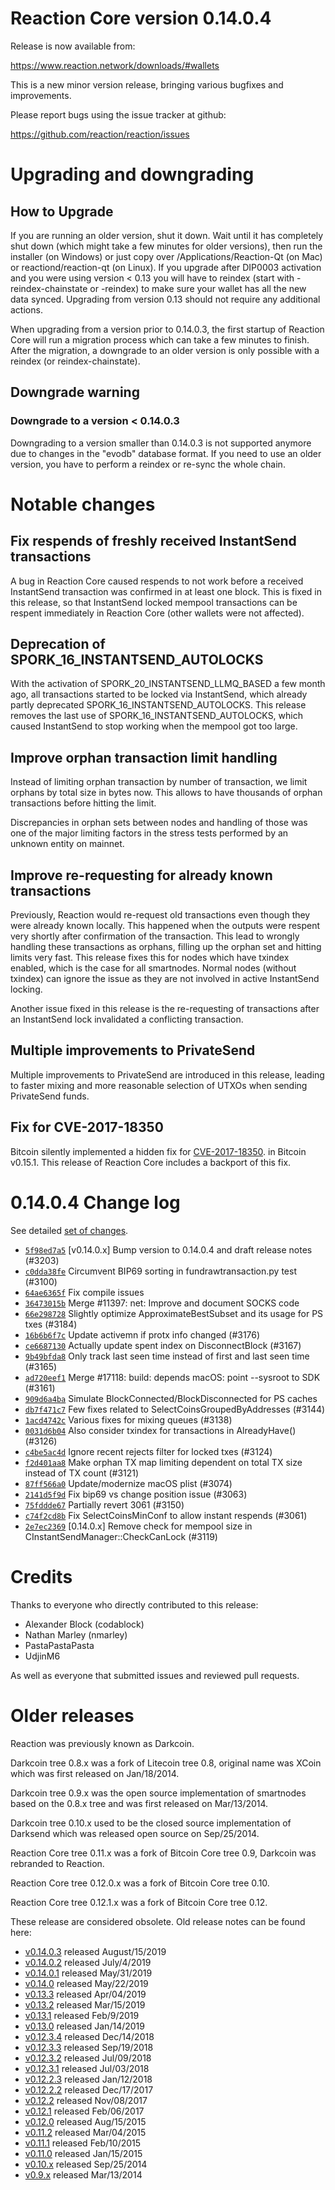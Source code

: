 Reaction Core version 0.14.0.4
==========================

Release is now available from:

  <https://www.reaction.network/downloads/#wallets>

This is a new minor version release, bringing various bugfixes and improvements.

Please report bugs using the issue tracker at github:

  <https://github.com/reaction/reaction/issues>


Upgrading and downgrading
=========================

How to Upgrade
--------------

If you are running an older version, shut it down. Wait until it has completely
shut down (which might take a few minutes for older versions), then run the
installer (on Windows) or just copy over /Applications/Reaction-Qt (on Mac) or
reactiond/reaction-qt (on Linux). If you upgrade after DIP0003 activation and you were
using version < 0.13 you will have to reindex (start with -reindex-chainstate
or -reindex) to make sure your wallet has all the new data synced. Upgrading from
version 0.13 should not require any additional actions.

When upgrading from a version prior to 0.14.0.3, the
first startup of Reaction Core will run a migration process which can take a few minutes
to finish. After the migration, a downgrade to an older version is only possible with
a reindex (or reindex-chainstate).

Downgrade warning
-----------------

### Downgrade to a version < 0.14.0.3

Downgrading to a version smaller than 0.14.0.3 is not supported anymore due to changes
in the "evodb" database format. If you need to use an older version, you have to perform
a reindex or re-sync the whole chain.

Notable changes
===============

Fix respends of freshly received InstantSend transactions
---------------------------------------------------------

A bug in Reaction Core caused respends to not work before a received InstantSend transaction was confirmed in at least
one block. This is fixed in this release, so that InstantSend locked mempool transactions can be
respent immediately in Reaction Core (other wallets were not affected).

Deprecation of SPORK_16_INSTANTSEND_AUTOLOCKS
---------------------------------------------

With the activation of SPORK_20_INSTANTSEND_LLMQ_BASED a few month ago, all transactions started to be locked via
InstantSend, which already partly deprecated SPORK_16_INSTANTSEND_AUTOLOCKS. This release removes the last use
of SPORK_16_INSTANTSEND_AUTOLOCKS, which caused InstantSend to stop working when the mempool got too large.

Improve orphan transaction limit handling
-----------------------------------------

Instead of limiting orphan transaction by number of transaction, we limit orphans by total size in bytes
now. This allows to have thousands of orphan transactions before hitting the limit.

Discrepancies in orphan sets between nodes and handling of those was one of the major limiting factors in
the stress tests performed by an unknown entity on mainnet.

Improve re-requesting for already known transactions
----------------------------------------------------

Previously, Reaction would re-request old transactions even though they were already known locally. This
happened when the outputs were respent very shortly after confirmation of the transaction. This lead to
wrongly handling these transactions as orphans, filling up the orphan set and hitting limits very fast.
This release fixes this for nodes which have txindex enabled, which is the case for all smartnodes. Normal
nodes (without txindex) can ignore the issue as they are not involved in active InstantSend locking.

Another issue fixed in this release is the re-requesting of transactions after an InstantSend lock invalidated
a conflicting transaction.

Multiple improvements to PrivateSend
------------------------------------

Multiple improvements to PrivateSend are introduced in this release, leading to faster mixing and more
reasonable selection of UTXOs when sending PrivateSend funds.

Fix for CVE-2017-18350
----------------------

Bitcoin silently implemented a hidden fix for [CVE-2017-18350](https://lists.linuxfoundation.org/pipermail/bitcoin-dev/2019-November/017453.html).
in Bitcoin v0.15.1. This release of Reaction Core includes a backport of this fix.


0.14.0.4 Change log
===================

See detailed [set of changes](https://github.com/reaction/reaction/compare/v0.14.0.3...reaction:v0.14.0.4).

- [`5f98ed7a5`](https://github.com/reaction/reaction/commit/5f98ed7a5) [v0.14.0.x] Bump version to 0.14.0.4 and draft release notes (#3203)
- [`c0dda38fe`](https://github.com/reaction/reaction/commit/c0dda38fe) Circumvent BIP69 sorting in fundrawtransaction.py test (#3100)
- [`64ae6365f`](https://github.com/reaction/reaction/commit/64ae6365f) Fix compile issues
- [`36473015b`](https://github.com/reaction/reaction/commit/36473015b) Merge #11397: net: Improve and document SOCKS code
- [`66e298728`](https://github.com/reaction/reaction/commit/66e298728) Slightly optimize ApproximateBestSubset and its usage for PS txes (#3184)
- [`16b6b6f7c`](https://github.com/reaction/reaction/commit/16b6b6f7c) Update activemn if protx info changed (#3176)
- [`ce6687130`](https://github.com/reaction/reaction/commit/ce6687130) Actually update spent index on DisconnectBlock (#3167)
- [`9b49bfda8`](https://github.com/reaction/reaction/commit/9b49bfda8) Only track last seen time instead of first and last seen time (#3165)
- [`ad720eef1`](https://github.com/reaction/reaction/commit/ad720eef1) Merge #17118: build: depends macOS: point --sysroot to SDK (#3161)
- [`909d6a4ba`](https://github.com/reaction/reaction/commit/909d6a4ba) Simulate BlockConnected/BlockDisconnected for PS caches
- [`db7f471c7`](https://github.com/reaction/reaction/commit/db7f471c7) Few fixes related to SelectCoinsGroupedByAddresses (#3144)
- [`1acd4742c`](https://github.com/reaction/reaction/commit/1acd4742c) Various fixes for mixing queues (#3138)
- [`0031d6b04`](https://github.com/reaction/reaction/commit/0031d6b04) Also consider txindex for transactions in AlreadyHave() (#3126)
- [`c4be5ac4d`](https://github.com/reaction/reaction/commit/c4be5ac4d) Ignore recent rejects filter for locked txes (#3124)
- [`f2d401aa8`](https://github.com/reaction/reaction/commit/f2d401aa8) Make orphan TX map limiting dependent on total TX size instead of TX count (#3121)
- [`87ff566a0`](https://github.com/reaction/reaction/commit/87ff566a0) Update/modernize macOS plist (#3074)
- [`2141d5f9d`](https://github.com/reaction/reaction/commit/2141d5f9d) Fix bip69 vs change position issue (#3063)
- [`75fddde67`](https://github.com/reaction/reaction/commit/75fddde67) Partially revert 3061 (#3150)
- [`c74f2cd8b`](https://github.com/reaction/reaction/commit/c74f2cd8b) Fix SelectCoinsMinConf to allow instant respends (#3061)
- [`2e7ec2369`](https://github.com/reaction/reaction/commit/2e7ec2369) [0.14.0.x] Remove check for mempool size in CInstantSendManager::CheckCanLock (#3119)

Credits
=======

Thanks to everyone who directly contributed to this release:

- Alexander Block (codablock)
- Nathan Marley (nmarley)
- PastaPastaPasta
- UdjinM6

As well as everyone that submitted issues and reviewed pull requests.

Older releases
==============

Reaction was previously known as Darkcoin.

Darkcoin tree 0.8.x was a fork of Litecoin tree 0.8, original name was XCoin
which was first released on Jan/18/2014.

Darkcoin tree 0.9.x was the open source implementation of smartnodes based on
the 0.8.x tree and was first released on Mar/13/2014.

Darkcoin tree 0.10.x used to be the closed source implementation of Darksend
which was released open source on Sep/25/2014.

Reaction Core tree 0.11.x was a fork of Bitcoin Core tree 0.9,
Darkcoin was rebranded to Reaction.

Reaction Core tree 0.12.0.x was a fork of Bitcoin Core tree 0.10.

Reaction Core tree 0.12.1.x was a fork of Bitcoin Core tree 0.12.

These release are considered obsolete. Old release notes can be found here:

- [v0.14.0.3](https://github.com/reaction/reaction/blob/master/doc/release-notes/reaction/release-notes-0.14.0.3.md) released August/15/2019
- [v0.14.0.2](https://github.com/reaction/reaction/blob/master/doc/release-notes/reaction/release-notes-0.14.0.2.md) released July/4/2019
- [v0.14.0.1](https://github.com/reaction/reaction/blob/master/doc/release-notes/reaction/release-notes-0.14.0.1.md) released May/31/2019
- [v0.14.0](https://github.com/reaction/reaction/blob/master/doc/release-notes/reaction/release-notes-0.14.0.md) released May/22/2019
- [v0.13.3](https://github.com/reaction/reaction/blob/master/doc/release-notes/reaction/release-notes-0.13.3.md) released Apr/04/2019
- [v0.13.2](https://github.com/reaction/reaction/blob/master/doc/release-notes/reaction/release-notes-0.13.2.md) released Mar/15/2019
- [v0.13.1](https://github.com/reaction/reaction/blob/master/doc/release-notes/reaction/release-notes-0.13.1.md) released Feb/9/2019
- [v0.13.0](https://github.com/reaction/reaction/blob/master/doc/release-notes/reaction/release-notes-0.13.0.md) released Jan/14/2019
- [v0.12.3.4](https://github.com/reaction/reaction/blob/master/doc/release-notes/reaction/release-notes-0.12.3.4.md) released Dec/14/2018
- [v0.12.3.3](https://github.com/reaction/reaction/blob/master/doc/release-notes/reaction/release-notes-0.12.3.3.md) released Sep/19/2018
- [v0.12.3.2](https://github.com/reaction/reaction/blob/master/doc/release-notes/reaction/release-notes-0.12.3.2.md) released Jul/09/2018
- [v0.12.3.1](https://github.com/reaction/reaction/blob/master/doc/release-notes/reaction/release-notes-0.12.3.1.md) released Jul/03/2018
- [v0.12.2.3](https://github.com/reaction/reaction/blob/master/doc/release-notes/reaction/release-notes-0.12.2.3.md) released Jan/12/2018
- [v0.12.2.2](https://github.com/reaction/reaction/blob/master/doc/release-notes/reaction/release-notes-0.12.2.2.md) released Dec/17/2017
- [v0.12.2](https://github.com/reaction/reaction/blob/master/doc/release-notes/reaction/release-notes-0.12.2.md) released Nov/08/2017
- [v0.12.1](https://github.com/reaction/reaction/blob/master/doc/release-notes/reaction/release-notes-0.12.1.md) released Feb/06/2017
- [v0.12.0](https://github.com/reaction/reaction/blob/master/doc/release-notes/reaction/release-notes-0.12.0.md) released Aug/15/2015
- [v0.11.2](https://github.com/reaction/reaction/blob/master/doc/release-notes/reaction/release-notes-0.11.2.md) released Mar/04/2015
- [v0.11.1](https://github.com/reaction/reaction/blob/master/doc/release-notes/reaction/release-notes-0.11.1.md) released Feb/10/2015
- [v0.11.0](https://github.com/reaction/reaction/blob/master/doc/release-notes/reaction/release-notes-0.11.0.md) released Jan/15/2015
- [v0.10.x](https://github.com/reaction/reaction/blob/master/doc/release-notes/reaction/release-notes-0.10.0.md) released Sep/25/2014
- [v0.9.x](https://github.com/reaction/reaction/blob/master/doc/release-notes/reaction/release-notes-0.9.0.md) released Mar/13/2014

